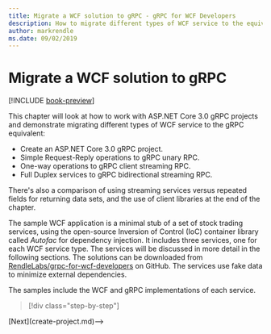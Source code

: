 ```yaml
---
title: Migrate a WCF solution to gRPC - gRPC for WCF Developers
description: How to migrate different types of WCF service to the equivalent in gRPC.
author: markrendle
ms.date: 09/02/2019
---
```


# Migrate a WCF solution to gRPC

[!INCLUDE [book-preview](../../../includes/book-preview.md)]

This chapter will look at how to work with ASP.NET Core 3.0 gRPC projects and demonstrate migrating different types of WCF service to the gRPC equivalent:

- Create an ASP.NET Core 3.0 gRPC project.
- Simple Request-Reply operations to gRPC unary RPC.
- One-way operations to gRPC client streaming RPC.
- Full Duplex services to gRPC bidirectional streaming RPC.

There's also a comparison of using streaming services versus repeated fields for returning data sets, and the use of client libraries at the end of the chapter.

The sample WCF application is a minimal stub of a set of stock trading services, using the open-source Inversion of Control (IoC) container library called *Autofac* for dependency injection. It includes three services, one for each WCF service type. The services will be discussed in more detail in the following sections. The solutions can be downloaded from [RendleLabs/grpc-for-wcf-developers](https://github.com/dotnet-architecture/grpc-for-wcf-developers) on GitHub. The services use fake data to minimize external dependencies.

The samples include the WCF and gRPC implementations of each service.

>[!div class="step-by-step"]
<!-->[Next](create-project.md)-->
